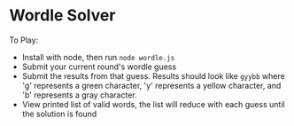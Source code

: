 # Wordle Solver

To Play:
 - Install with node, then run `node wordle.js`
 - Submit your current round's wordle guess
 - Submit the results from that guess. Results should look like `gyybb` where 'g' represents a green character, 'y' represents a yellow character, and 'b' represents a gray character. 
 - View printed list of valid words, the list will reduce with each guess until the solution is found
